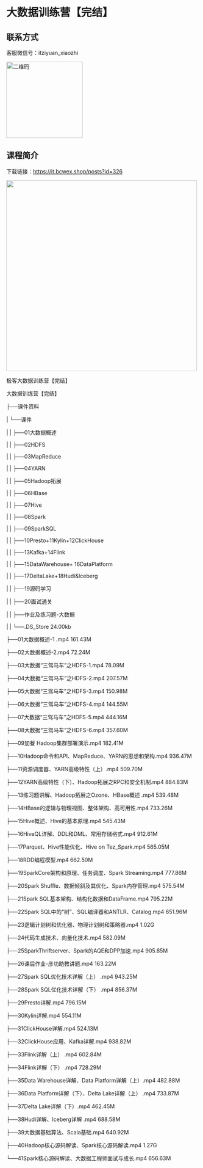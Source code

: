 # 大数据训练营【完结】

## 联系方式

客服微信号：itziyuan_xiaozhi

<img src="https://ziyuanyun.oss-cn-guangzhou.aliyuncs.com/common/20240614073449/666b82192834a.jpg" width="200" height="200" alt="二维码">

## 课程简介

下载链接：https://it.bcwex.shop/posts?id=326

<img src="https://ziyuanyun.oss-cn-guangzhou.aliyuncs.com/yun/20240515151819/664461bbb5e55.jpg" width="500" alt="">

  极客大数据训练营【完结】

 大数据训练营【完结】



 ├──课件资料

 | └──课件

 | | ├──01大数据概述

 | | ├──02HDFS

 | | ├──03MapReduce

 | | ├──04YARN

 | | ├──05Hadoop拓展

 | | ├──06HBase

 | | ├──07Hive

 | | ├──08Spark

 | | ├──09SparkSQL

 | | ├──10Presto+11Kylin+12ClickHouse

 | | ├──13Kafka+14Flink

 | | ├──15DataWarehouse+ 16DataPlatform

 | | ├──17DeltaLake+18Hudi&amp;Iceberg

 | | ├──19源码学习

 | | ├──20面试通关

 | | ├──作业及练习题-大数据

 | | └──.DS_Store 24.00kb

 ├──01大数据概述-1 .mp4 161.43M

 ├──02大数据概述-2.mp4 72.24M

 ├──03大数据“三驾马车”之HDFS-1.mp4 78.09M

 ├──04大数据“三驾马车”之HDFS-2.mp4 207.57M

 ├──05大数据“三驾马车”之HDFS-3.mp4 150.98M

 ├──06大数据“三驾马车”之HDFS-4.mp4 144.55M

 ├──07大数据“三驾马车”之HDFS-5.mp4 444.16M

 ├──08大数据“三驾马车”之HDFS-6.mp4 357.60M

 ├──09加餐 Hadoop集群部署演示.mp4 182.41M

 ├──10Hadoop命令和API、MapReduce、YARN的思想和架构.mp4 936.47M

 ├──11资源调度器、YARN高级特性（上）.mp4 509.70M

 ├──12YARN高级特性（下）、Hadoop拓展之RPC和安全机制.mp4 884.83M

 ├──13练习题讲解、Hadoop拓展之Ozone、HBase概述 .mp4 539.48M

 ├──14HBase的逻辑与物理视图、整体架构、高可用性.mp4 733.26M

 ├──15Hive概述、Hive的基本原理.mp4 545.43M

 ├──16HiveQL详解、DDL和DML、常用存储格式.mp4 912.61M

 ├──17Parquet、Hive性能优化、Hive on Tez_Spark.mp4 565.05M

 ├──18RDD编程模型.mp4 662.50M

 ├──19SparkCore架构和原理、任务调度、Spark Streaming.mp4 777.86M

 ├──20Spark Shuffle、数据倾斜及其优化、Spark内存管理.mp4 575.54M

 ├──21Spark SQL基本架构、结构化数据和DataFrame.mp4 795.22M

 ├──22Spark SQL中的“树”、SQL编译器和ANTLR、Catalog.mp4 651.96M

 ├──23逻辑计划树和优化器、物理计划树和策略器.mp4 1.02G

 ├──24代码生成技术、向量化技术.mp4 582.09M

 ├──25SparkThriftserver、Spark的AQE和DPP加速.mp4 905.85M

 ├──26课后作业-彦功助教讲题.mp4 163.22M

 ├──27Spark SQL优化技术详解（上） .mp4 943.25M

 ├──28Spark SQL优化技术详解（下） .mp4 856.37M

 ├──29Presto详解.mp4 796.15M

 ├──30Kylin详解.mp4 554.11M

 ├──31ClickHouse详解.mp4 524.13M

 ├──32ClickHouse应用、Kafka详解.mp4 938.82M

 ├──33Flink详解（上） .mp4 602.84M

 ├──34Flink详解（下） .mp4 728.29M

 ├──35Data Warehouse详解、Data Platform详解（上）.mp4 482.88M

 ├──36Data Platform详解（下）、Delta Lake详解（上） .mp4 733.87M

 ├──37Delta Lake详解（下）.mp4 462.45M

 ├──38Hudi详解、Iceberg详解 .mp4 688.58M

 ├──39大数据基础算法、Scala基础.mp4 640.92M

 ├──40Hadoop核心源码解读、Spark核心源码解读.mp4 1.27G

 └──41Spark核心源码解读、大数据工程师面试与成长.mp4 656.63M

  